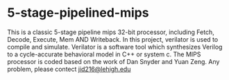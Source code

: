 # 5-stage-pipelined-mips
This is a classic 5-stage pipeline mips 32-bit processor, including Fetch, Decode, Execute, Mem AND Writeback.
In this project, verilator is used to compile and simulate. Verilator is a software tool which synthesizes Verilog to a cycle-accurate behavioral model in C++ or system c.
The MIPS processor is coded based on the work of Dan Snyder and Yuan Zeng.
Any problem, please contect jid216@lehigh.edu
